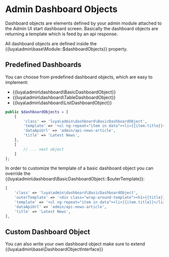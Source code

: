 # Admin Dashboard Objects

Dashboard objects are elements defined by your admin module attached to the Admin UI start dashboard screen. Basically the dashboard objects are returning a template which is feed by an api response.

All dashboard objects are defined inside the {{luya\admin\base\Module::$dashboardObjects}} property.

## Predefined Dashboards

You can choose from predefined dashboard objects, which are easy to implement:

+ {{luya\admin\dashboard\BasicDashboardObject}}
+ {{luya\admin\dashboard\TableDashboardObject}}
+ {{luya\admin\dashboard\ListDashboardObject}}

```php
public $dashboardObjects = [
    [
        'class' => 'luya\admin\dashboard\BasicDashboardObject',
        'template' => '<ul ng-repeat="item in data"><li>{{item.title}}</li></ul>',
        'dataApiUrl' => 'admin/api-news-article',
        'title' => 'Latest News',
    ],
    [
        // ... next object
    ]
];
```

In order to customize the template of a basic dashboard object you can override the  {{luya\admin\dashboard\BasicDashboardObject::$outerTemplate}}:

```php
[
    'class' => 'luya\admin\dashboard\BasicDashboardObject',
    'outerTemplate' => '<div class="wrap-around-template"><h1>{{title}}</h1><small>{{template}}</small></div>',
    'template' => '<ul ng-repeat="item in data"><li>{{item.title}}</li></ul>',
    'dataApiUrl' => 'admin/api-news-article',
    'title' => 'Latest News',
],
```

## Custom Dashboard Object

You can also write your own dashboard object make sure to extend {{luya\admin\base\DashboardObjectInterface}}
